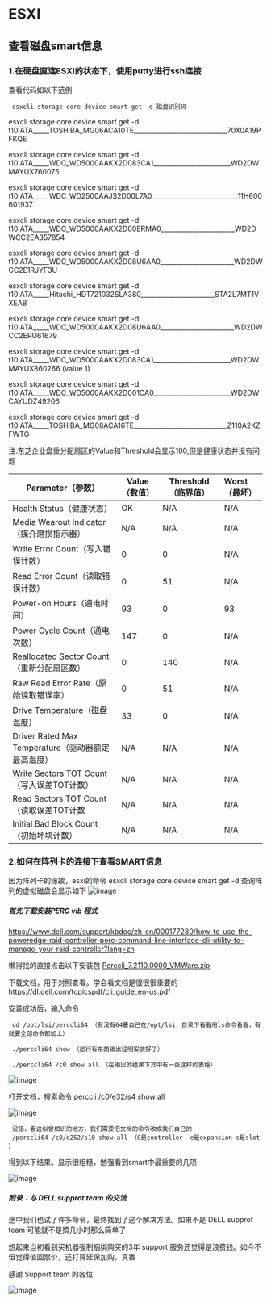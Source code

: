 # ESXI

## 查看磁盘smart信息



### 1.在硬盘直连ESXI的状态下，使用putty进行ssh连接

查看代码如以下范例

```
 esxcli storage core device smart get -d 磁盘识别码

```


 esxcli storage core device smart get -d t10.ATA_____TOSHIBA_MG06ACA10TE_____________________________70X0A19PFKQE

 esxcli storage core device smart get -d t10.ATA_____WDC_WD5000AAKX2D083CA1________________________WD2DWMAYUX760075

 esxcli storage core device smart get -d t10.ATA_____WDC_WD2500AAJS2D00L7A0___________________________11H600601937

 esxcli storage core device smart get -d t10.ATA_____WDC_WD5000AAKX2D00ERMA0_______________________WD2DWCC2EA357854

 esxcli storage core device smart get -d t10.ATA_____WDC_WD5000AAKX2D08U6AA0_______________________WD2DWCC2E1RJYF3U

 esxcli storage core device smart get -d t10.ATA_____Hitachi_HDT721032SLA380_______________________STA2L7MT1VXEAB

 esxcli storage core device smart get -d t10.ATA_____WDC_WD5000AAKX2D08U6AA0_______________________WD2DWCC2ERU61679

 esxcli storage core device smart get -d t10.ATA_____WDC_WD5000AAKX2D083CA1________________________WD2DWMAYUX860266 (value 1)

 esxcli storage core device smart get -d t10.ATA_____WDC_WD5000AAKX2D001CA0________________________WD2DWCAYUDZ49206
 
 esxcli storage core device smart get -d t10.ATA_____TOSHIBA_MG08ACA16TE_____________________________Z110A2KZFWTG
 
 注:东芝企业盘重分配扇区的Value和Threshold会显示100,但是健康状态并没有问题



| Parameter（参数）                                  | Value（数值） | Threshold（临界值） | Worst（最坏） |
| -------------------------------------------------- | ------------- | ------------------- | :------------ |
| Health Status（健康状态）                          | OK            | N/A                 | N/A           |
| Media Wearout Indicator（媒介磨损指示器）          | N/A           | N/A                 | N/A           |
| Write Error Count（写入错误计数）                  | 0             | 0                   | N/A           |
| Read Error Count（读取错误计数）                   | 0             | 51                  | N/A           |
| Power-on Hours（通电时间）                         | 93            | 0                   | 93            |
| Power Cycle Count（通电次数）                      | 147           | 0                   | N/A           |
| Reallocated Sector Count（重新分配扇区数）         | 0             | 140                 | N/A           |
| Raw Read Error Rate（原始读取错误率）              | 0             | 51                  | N/A           |
| Drive Temperature（磁盘温度）                      | 33            | 0                   | N/A           |
| Driver Rated Max Temperature（驱动器额定最高温度） | N/A           | N/A                 | N/A           |
| Write Sectors TOT Count（写入误差TOT计数）         | N/A           | N/A                 | N/A           |
| Read Sectors TOT Count（读取误差TOT计数            | N/A           | N/A                 | N/A           |
| Initial Bad Block Count（初始坏块计数）            | N/A           | N/A                 | N/A           |


### 2.如何在阵列卡的连接下查看SMART信息

因为阵列卡的缘故，esxi的命令 esxcli storage core device smart get -d 查询阵列的虚拟磁盘会显示如下
![image](https://user-images.githubusercontent.com/59044398/225891897-669b1095-2695-4e9e-b187-fdce989c968b.png)

##### 首先下载安装PERC vib 程式

https://www.dell.com/support/kbdoc/zh-cn/000177280/how-to-use-the-poweredge-raid-controller-perc-command-line-interface-cli-utility-to-manage-your-raid-controller?lang=zh

懒得找的直接点击以下安装包
[Perccli_7.2110.0000_VMWare.zip](https://github.com/Meidouzanget/ESXI/files/11000837/Perccli_7.2110.0000_VMWare.zip)

下载文档，用于对照查看。学会看文档是很很很重要的
https://dl.dell.com/topicspdf/cli_guide_en-us.pdf

安装成功后，输入命令

     cd /opt/lsi/perccli64 （有没有64要自己在/opt/lsi，目录下看看用ls命令看看，有就要全部命令都加上）

     ./perccli64 show （运行有东西输出证明安装好了）
     
     ./perccli64 /c0 show all （在输出的结果下其中有一张这样的表格）

![image](https://user-images.githubusercontent.com/59044398/225896008-99d6f88a-4a1b-4d63-875b-ed52938d3c9d.png)

打开文档，搜索命令 perccli /c0/e32/s4 show all

![image](https://user-images.githubusercontent.com/59044398/225894897-25c6f417-790b-48af-8f86-74d801756b24.png)

     没错，看这似曾相识的地方，我们需要把文档的命令改成我们自己的
     /perccli64 /c0/e252/s10 show all （C是controller  e是expansion s是slot ）

得到以下结果。显示很粗糙，勉强看到smart中最重要的几项

![image](https://user-images.githubusercontent.com/59044398/225896717-df5b9b3f-6a2d-463d-987b-a2b2596815d6.png)


##### 附录：与 DELL supprot team 的交流

途中我们也试了许多命令，最终找到了这个解决方法。如果不是 DELL supprot team 可能就不是搞几小时那么简单了

想起来当初看到买机器强制捆绑购买的3年 support 服务还觉得是浪费钱。如今不但觉得值回票价，还打算延保加购，真香

感谢 Support team 的各位

![image](https://user-images.githubusercontent.com/59044398/225899252-5f444b17-f9be-4a2c-a42c-cafbceb60209.png)








